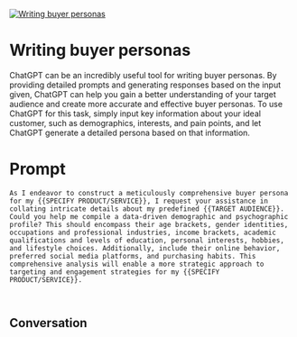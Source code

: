 
[![Writing buyer personas](https://flow-prompt-covers.s3.us-west-1.amazonaws.com/icon/Impressionist/i6.png)]()
# Writing buyer personas 
ChatGPT can be an incredibly useful tool for writing buyer personas. By providing detailed prompts and generating responses based on the input given, ChatGPT can help you gain a better understanding of your target audience and create more accurate and effective buyer personas. To use ChatGPT for this task, simply input key information about your ideal customer, such as demographics, interests, and pain points, and let ChatGPT generate a detailed persona based on that information.

# Prompt

```
As I endeavor to construct a meticulously comprehensive buyer persona for my {{SPECIFY PRODUCT/SERVICE}}, I request your assistance in collating intricate details about my predefined {{TARGET AUDIENCE}}. Could you help me compile a data-driven demographic and psychographic profile? This should encompass their age brackets, gender identities, occupations and professional industries, income brackets, academic qualifications and levels of education, personal interests, hobbies, and lifestyle choices. Additionally, include their online behavior, preferred social media platforms, and purchasing habits. This comprehensive analysis will enable a more strategic approach to targeting and engagement strategies for my {{SPECIFY PRODUCT/SERVICE}}.



```

## Conversation





